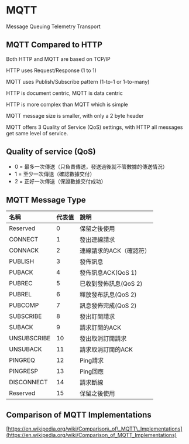 # MQTT

Message Queuing Telemetry Transport

## MQTT Compared to HTTP

Both HTTP and MQTT are based on TCP/IP

HTTP uses Request/Response \(1 to 1\)

MQTT uses Publish/Subscribe pattern \(1-to-1 or 1-to-many\)

HTTP is document centric, MQTT is data centric

HTTP is more complex than MQTT which is simple

MQTT message size is smaller, with only a 2 byte header

MQTT offers 3 Quality of Service \(QoS\) settings, with HTTP all messages get same level of service.

## Quality of service \(QoS\)

* 0 = 最多一次傳送（只負責傳送，發送過後就不管數據的傳送情況）
* 1 = 至少一次傳送（確認數據交付）
* 2 = 正好一次傳送（保證數據交付成功）

## MQTT Message Type

| **名稱** | **代表值** | **說明** |
| :--- | :--- | :--- |
| Reserved | 0 | 保留之後使用 |
| CONNECT | 1 | 發出連線請求 |
| CONNACK | 2 | 連線請求的ACK（確認符） |
| PUBLISH | 3 | 發佈訊息 |
| PUBACK | 4 | 發佈訊息ACK\(QoS 1\) |
| PUBREC | 5 | 已收到發佈訊息\(QoS 2\) |
| PUBREL | 6 | 釋放發布訊息\(QoS 2\) |
| PUBCOMP | 7 | 訊息發佈完成\(QoS 2\) |
| SUBSCRIBE | 8 | 發出訂閱請求 |
| SUBACK | 9 | 請求訂閱的ACK |
| UNSUBSCRIBE | 10 | 發出取消訂閱請求 |
| UNSUBACK | 11 | 請求取消訂閱的ACK |
| PINGREQ | 12 | Ping請求 |
| PINGRESP | 13 | Ping回應 |
| DISCONNECT | 14 | 請求斷線 |
| Reserved | 15 | 保留之後使用 |

## Comparison of MQTT Implementations

[https://en.wikipedia.org/wiki/Comparison\_of\_MQTT\_Implementations](https://en.wikipedia.org/wiki/Comparison_of_MQTT_Implementations)

